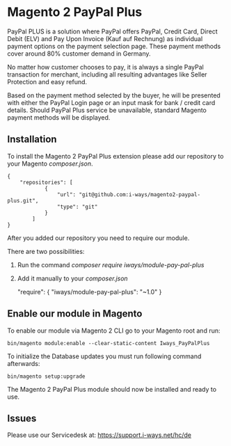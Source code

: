 #  Magento 2 PayPal Plus

PayPal PLUS is a solution where PayPal offers PayPal, Credit Card, Direct Debit (ELV) and Pay Upon Invoice (Kauf auf Rechnung) as individual payment options on the payment selection page. These payment methods cover around 80% customer demand in Germany.

No matter how customer chooses to pay, it is always a single PayPal transaction for merchant, including all resulting advantages like Seller Protection and easy refund.

Based on the payment method selected by the buyer, he will be presented with either the PayPal Login page or an input mask for bank / credit card details. Should PayPal Plus service be unavailable, standard Magento payment methods will be displayed.

## Installation

To install the Magento 2 PayPal Plus extension please add our repository to your Magento _composer.json_.

    {
        "repositories": [
                {
                    "url": "git@github.com:i-ways/magento2-paypal-plus.git",
                    "type": "git"
                }
            ]
    }

After you added our repository you need to require our module.

There are two possibilities:

1. Run the command _composer require iways/module-pay-pal-plus_
2. Add it manually to your _composer.json_


    "require": {
           "iways/module-pay-pal-plus": "~1.0"
    }

## Enable our module in Magento

To enable our module via Magento 2 CLI go to your Magento root and run:

    bin/magento module:enable --clear-static-content Iways_PayPalPlus


To initialize the Database updates you must run following command afterwards:

    bin/magento setup:upgrade

The Magento 2 PayPal Plus module should now be installed and ready to use.

## Issues
Please use our Servicedesk at: https://support.i-ways.net/hc/de
